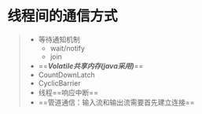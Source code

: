 # 线程间的通信方式

> - 等待通知机制
>   - wait/notify
>   - join
> - ==***Volatile共享内存(java采用)***==
> - CountDownLatch
> -  CyclicBarrier
> - 线程==响应中断==
> - ==管道通信：输入流和输出流需要首先建立连接==

